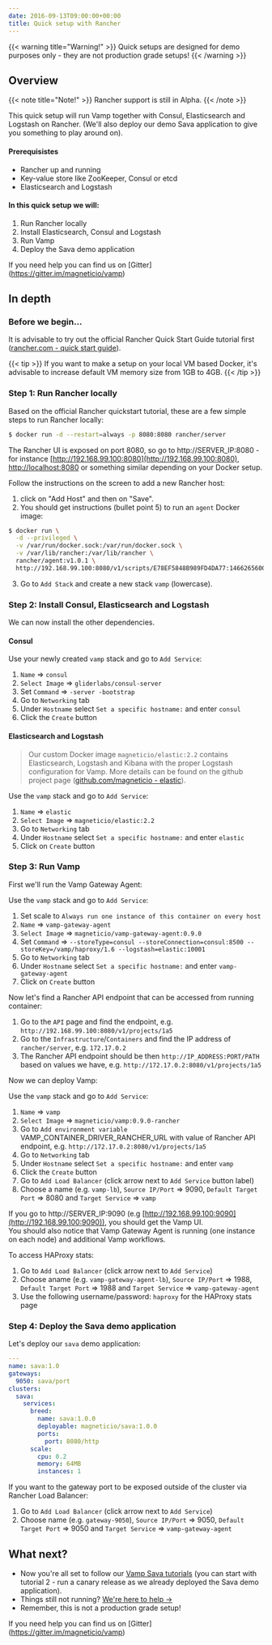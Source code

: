 ```yaml
---
date: 2016-09-13T09:00:00+00:00
title: Quick setup with Rancher
---
```


{{< warning title="Warning!" >}}
Quick setups are designed for demo purposes only - they are not production grade setups!
{{< /warning >}}

## Overview

{{< note title="Note!" >}}
Rancher support is still in Alpha.
{{< /note >}}

This quick setup will run Vamp together with Consul, Elasticsearch and Logstash on Rancher. (We'll also deploy our demo Sava application to give you something to play around on).

#### Prerequisistes

* Rancher up and running
* Key-value store like ZooKeeper, Consul or etcd
* Elasticsearch and Logstash

#### In this quick setup we will:

1. Run Rancher locally
2. Install Elasticsearch, Consul and Logstash
3. Run Vamp
4. Deploy the Sava demo application

If you need help you can find us on [Gitter] (https://gitter.im/magneticio/vamp)

## In depth

### Before we begin...
It is advisable to try out the official Rancher Quick Start Guide tutorial first ([rancher.com - quick start guide](http://docs.rancher.com/rancher/latest/en/quick-start-guide/)).  

{{< tip >}}
If you want to make a setup on your local VM based Docker, it's advisable to increase default VM memory size from 1GB to 4GB.
{{< /tip >}}

### Step 1: Run Rancher locally
Based on the official Rancher quickstart tutorial, these are a few simple steps to run Rancher locally:
```bash
$ docker run -d --restart=always -p 8080:8080 rancher/server
```
The Rancher UI is exposed on port 8080, so go to http://SERVER_IP:8080 - for instance [http://192.168.99.100:8080](http://192.168.99.100:8080), [http://localhost:8080](http://localhost:8080) or something similar depending on your Docker setup.
  
Follow the instructions on the screen to add a new Rancher host:

1. click on "Add Host" and then on "Save". 
2. You should get instructions (bullet point 5) to run an `agent` Docker image:
```bash
$ docker run \
  -d --privileged \
  -v /var/run/docker.sock:/var/run/docker.sock \
  -v /var/lib/rancher:/var/lib/rancher \
  rancher/agent:v1.0.1 \
  http://192.168.99.100:8080/v1/scripts/E78EF5848B989FD4DA77:1466265600000:SYqIvhPgzKLonp8r0erqgpsi7pQ
```

3. Go to `Add Stack` and create a new stack `vamp` (lowercase).   

### Step 2: Install Consul, Elasticsearch and Logstash
We can now install the other dependencies.

#### Consul

Use your newly created `vamp` stack and go to `Add Service`:

1. `Name` ⇒ `consul`
2. `Select Image` ⇒ `gliderlabs/consul-server`
3. Set `Command` ⇒ `-server -bootstrap`
4. Go to `Networking` tab
5. Under `Hostname` select `Set a specific hostname:` and enter `consul`
6. Click the `Create` button

#### Elasticsearch and Logstash

> Our custom Docker image `magneticio/elastic:2.2` contains Elasticsearch, Logstash and Kibana with the proper Logstash configuration for Vamp. More details can be found on the github project page ([github.com/magneticio - elastic](https://github.com/magneticio/elastic)).

Use the `vamp` stack and go to `Add Service`:

1. `Name` ⇒ `elastic`
2. `Select Image` ⇒ `magneticio/elastic:2.2`
3. Go to `Networking` tab
4. Under `Hostname` select `Set a specific hostname:` and enter `elastic`
5. Click on `Create` button

### Step 3: Run Vamp

First we'll run the Vamp Gateway Agent: 

Use the `vamp` stack and go to `Add Service`:

1. Set scale to `Always run one instance of this container on every host`
2. `Name` ⇒ `vamp-gateway-agent`
3. `Select Image` ⇒ `magneticio/vamp-gateway-agent:0.9.0`
4. Set `Command` ⇒ `--storeType=consul --storeConnection=consul:8500 --storeKey=/vamp/haproxy/1.6 --logstash=elastic:10001`
5. Go to `Networking` tab
6. Under `Hostname` select `Set a specific hostname:` and enter `vamp-gateway-agent`
7. Click on `Create` button

Now let's find a Rancher API endpoint that can be accessed from running container:

1. Go to the `API` page and find the endpoint, e.g. `http://192.168.99.100:8080/v1/projects/1a5`
2. Go to the `Infrastructure`/`Containers` and find the IP address of `rancher/server`, e.g. `172.17.0.2`
3. The Rancher API endpoint should be then `http://IP_ADDRESS:PORT/PATH` based on values we have, e.g. `http://172.17.0.2:8080/v1/projects/1a5`

Now we can deploy Vamp:

Use the `vamp` stack and go to `Add Service`:

1. `Name` ⇒ `vamp`
2. `Select Image` ⇒ `magneticio/vamp:0.9.0-rancher`
3. Go to `Add environment variable` VAMP_CONTAINER_DRIVER_RANCHER_URL with value of Rancher API endpoint, e.g. `http://172.17.0.2:8080/v1/projects/1a5`
4. Go to `Networking` tab
5. Under `Hostname` select `Set a specific hostname:` and enter `vamp`
6. Click the `Create` button
7. Go to `Add Load Balancer` (click arrow next to `Add Service` button label)
8. Choose a name (e.g. `vamp-lb`), `Source IP/Port` ⇒ 9090, `Default Target Port` ⇒ 8080 and `Target Service` ⇒ `vamp`

If you go to http://SERVER_IP:9090 (e.g [http://192.168.99.100:9090](http://192.168.99.100:9090)), you should get the Vamp UI.  
You should also notice that Vamp Gateway Agent is running (one instance on each node) and additional Vamp workflows.

To access HAProxy stats:

1. Go to `Add Load Balancer` (click arrow next to `Add Service`)
2. Choose aname (e.g. `vamp-gateway-agent-lb`), `Source IP/Port` ⇒ 1988, `Default Target Port` ⇒ 1988 and `Target Service` ⇒ `vamp-gateway-agent`
3. Use the following username/password: `haproxy` for the HAProxy stats page

### Step 4: Deploy the Sava demo application

Let's deploy our `sava` demo application:

```yaml
---
name: sava:1.0
gateways:
  9050: sava/port
clusters:
  sava:
    services:
      breed:
        name: sava:1.0.0
        deployable: magneticio/sava:1.0.0
        ports:
          port: 8080/http
      scale:
        cpu: 0.2
        memory: 64MB
        instances: 1
```

If you want to the gateway port to be exposed outside of the cluster via Rancher Load Balancer:

1. Go to `Add Load Balancer` (click arrow next to `Add Service`)
2. Choose name (e.g. `gateway-9050`), `Source IP/Port` ⇒ 9050, `Default Target Port` ⇒ 9050 and `Target Service` ⇒ `vamp-gateway-agent`
 

## What next?

* Now you're all set to follow our [Vamp Sava tutorials](/try-vamp/sava-tutorials/) (you can start with tutorial 2 - run a canary release as we already deployed the Sava demo application).
* Things still not running? [We're here to help →](https://github.com/magneticio/vamp/issues)
* Remember, this is not a production grade setup!

If you need help you can find us on [Gitter] (https://gitter.im/magneticio/vamp)